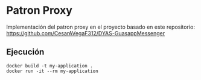 # Patron Proxy

Implementación del patron proxy en el proyecto basado en este repositorio: https://github.com/CesarAVegaF312/DYAS-GuasappMessenger

## Ejecución
```
docker build -t my-application .
docker run -it --rm my-application
```